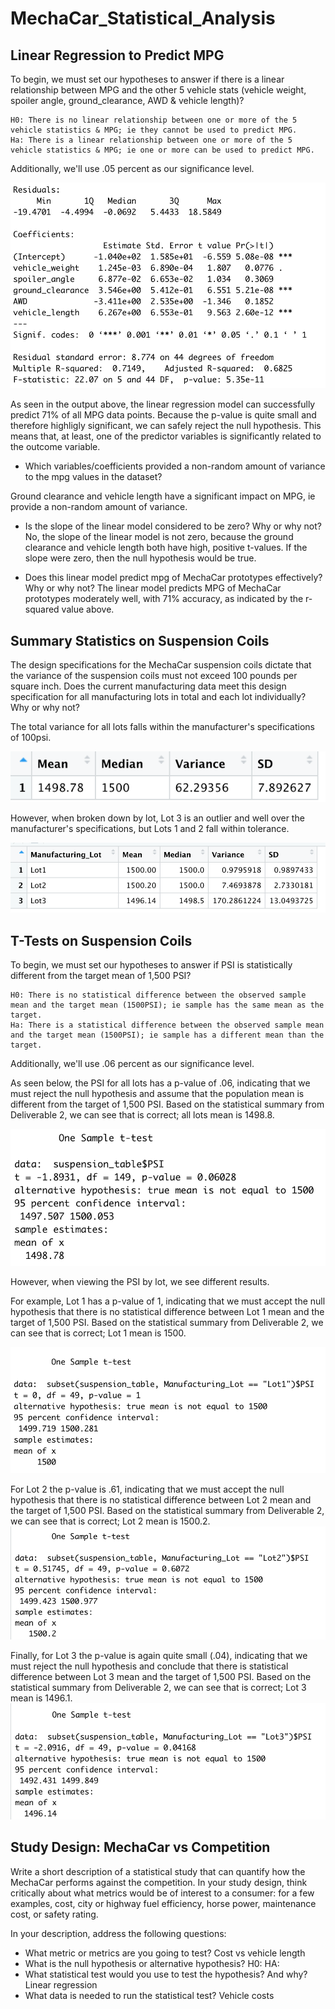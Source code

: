 # MechaCar_Statistical_Analysis

## Linear Regression to Predict MPG

To begin, we must set our hypotheses to answer if there is a linear relationship between MPG and the other 5 vehicle stats (vehicle weight, spoiler angle, ground_clearance, AWD & vehicle length)?

    H0: There is no linear relationship between one or more of the 5 vehicle statistics & MPG; ie they cannot be used to predict MPG.
    Ha: There is a linear relationship between one or more of the 5 vehicle statistics & MPG; ie one or more can be used to predict MPG.

Additionally, we'll use .05 percent as our significance level.

![Linear Regression Results](https://github.com/krockway/MechaCar_Statistical_Analysis/blob/main/images/Deliverable1.1.png)

As seen in the output above, the linear regression model can successfully predict 71% of all MPG data points. Because the p-value is quite small and therefore highligly significant, we can safely reject the null hypothesis. This means that, at least, one of the predictor variables is significantly related to the outcome variable.

- Which variables/coefficients provided a non-random amount of variance to the mpg values in the dataset?

Ground clearance and vehicle length have a significant impact on MPG, ie provide a non-random amount of variance.

- Is the slope of the linear model considered to be zero? Why or why not?
No, the slope of the linear model is not zero, because the ground clearance and vehicle length both have high, positive t-values. If the slope were zero, then the null hypothesis would be true.

- Does this linear model predict mpg of MechaCar prototypes effectively? Why or why not?
The linear model predicts MPG of MechaCar prototypes moderately well, with 71% accuracy, as indicated by the r-squared value above.

## Summary Statistics on Suspension Coils

The design specifications for the MechaCar suspension coils dictate that the variance of the suspension coils must not exceed 100 pounds per square inch. Does the current manufacturing data meet this design specification for all manufacturing lots in total and each lot individually? Why or why not?

The total variance for all lots falls within the manufacturer's specifications of 100psi.

![Total Summary](https://github.com/krockway/MechaCar_Statistical_Analysis/blob/main/images/Deliverable2.1.png)

However, when broken down by lot, Lot 3 is an outlier and well over the manufacturer's specifications, but Lots 1 and 2 fall within tolerance.

![Lot Summary](https://github.com/krockway/MechaCar_Statistical_Analysis/blob/main/images/Deliverable2.2.png)

## T-Tests on Suspension Coils

To begin, we must set our hypotheses to answer if PSI is statistically different from the target mean of 1,500 PSI?

    H0: There is no statistical difference between the observed sample mean and the target mean (1500PSI); ie sample has the same mean as the target.
    Ha: There is a statistical difference between the observed sample mean and the target mean (1500PSI); ie sample has a different mean than the target.

Additionally, we'll use .06 percent as our significance level.

As seen below, the PSI for all lots has a p-value of .06, indicating that we must reject the null hypothesis and assume that the population mean is different from the target of 1,500 PSI. Based on the statistical summary from Deliverable 2, we can see that is correct; all lots mean is 1498.8.

![Total T-test](https://github.com/krockway/MechaCar_Statistical_Analysis/blob/main/images/Deliverable3.1.png)

However, when viewing the PSI by lot, we see different results.

For example, Lot 1 has a p-value of 1, indicating that we must accept the null hypothesis that there is no statistical difference between Lot 1 mean and the target of 1,500 PSI. Based on the statistical summary from Deliverable 2, we can see that is correct; Lot 1 mean is 1500.

![Lot 1 T-test](https://github.com/krockway/MechaCar_Statistical_Analysis/blob/main/images/Deliverable3.2.png)

For Lot 2 the p-value is .61, indicating that we must accept the null hypothesis that there is no statistical difference between Lot 2 mean and the target of 1,500 PSI. Based on the statistical summary from Deliverable 2, we can see that is correct; Lot 2 mean is 1500.2.
![Lot 2 T-test](https://github.com/krockway/MechaCar_Statistical_Analysis/blob/main/images/Deliverable3.3.png)

Finally, for Lot 3 the p-value is again quite small (.04), indicating that we must reject the null hypothesis and conclude that there is  statistical difference between Lot 3 mean and the target of 1,500 PSI. Based on the statistical summary from Deliverable 2, we can see that is correct; Lot 3 mean is 1496.1.
![Lot 3 T-test](https://github.com/krockway/MechaCar_Statistical_Analysis/blob/main/images/Deliverable3.4.png)

## Study Design: MechaCar vs Competition

Write a short description of a statistical study that can quantify how the MechaCar performs against the competition. In your study design, think critically about what metrics would be of interest to a consumer: for a few examples, cost, city or highway fuel efficiency, horse power, maintenance cost, or safety rating.

In your description, address the following questions:
- What metric or metrics are you going to test?
Cost vs vehicle length
- What is the null hypothesis or alternative hypothesis?
H0:
HA:
- What statistical test would you use to test the hypothesis? And why?
Linear regression
- What data is needed to run the statistical test?
Vehicle costs